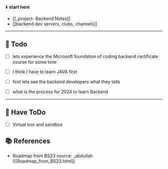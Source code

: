 ⬇️ **start here**

- [[_project- Backend Notes]]
- [[backend dev servers, clubs, channels]]

---

## 🔕 Todo

 - [ ] lets experience the Microsoft foundation of coding backend certificate course for some time
 - [ ] I think I have to learn JAVA first
 - [ ] first lets see the backend developers what they tells
 - [ ] what is the process for 2024 to learn Backend


---

## 🔕 Have ToDo

- [ ]  Virtual box and sandbox




## 📚 References

- Roadmap from BS23 source: _abdullah  
  ![[Roadmap_from_BS23.html]]  
